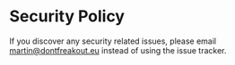# Security Policy

If you discover any security related issues, please email martin@dontfreakout.eu instead of using the issue tracker.
